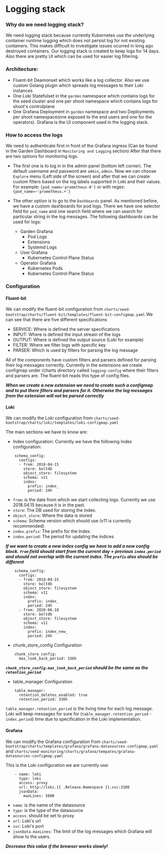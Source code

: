 # Logging stack

### Why do we need logging stack?
We need logging stack because currently Kubernetes use the underlying container runtime logging which does not persist log for not existing containers. This makes difficult to investigate issues ocurred in long ago destroyed containers.
Our logging stack is created to keep logs for 14 days. Also there are pretty UI which can be used for easier log filtering.


### Architecture:
* Fluent-bit Deamonset which works like a log collector. Also we use custom Golang plugin which spreads log messages to their Loki instances
* One Loki Statefulset in the `garden` namespace which contains logs for the seed cluster and one per shoot namespace which contains logs for shoot's controlplane
* One Grafana Deployment in `garden` namespace and two Deployments per shoot namespace(one exposed to the end users and one for the operators). Grafana is the UI component used in the logging stack.

### How to access the logs
We need to authenticate first in front of the Grafana ingress (Can be found in the Garden Dashboard in `Monitoring and Logging` section)
After that there are two options for monitoring logs.
* The first one is to log in in the admin panel (bottom left corner). The default username and password are `admin`, `admin`. Now we can choose `Explore` menu (Left side of the screen) and after that we can create custom filters based on the log labels supported in Loki and their values. For example: 
```{pod_name='prometheus-0'}```
or with regex:
```{pod_name=~'prometheus.+'}```

* The other option is to go to the `Dashboards` panel. As mentioned before, we have a custom dashboards for pod logs. There we have one selector field for `pod_name` and one search field where we can search for particular string in the log messages. The following dashboards can be used for logs:

  * Garden Grafana
    * Pod Logs
    * Extensions
    * Systemd Logs
  * User Grafana
    * Kubernetes Control Plane Status
  * Operator Grafana 
    * Kubernetes Pods
    * Kubernetes Control Plane Status

### Configuration
#### Fluent-bit

We can modify the fluent-bit configuration from `charts/seed-bootstrap/charts/fluent-bit/templates/fluent-bit-configmap.yaml`
We can see that there are five different specifications
* SERVICE: Where is defined the server specifications
* INPUT: Where is defined the input stream of the logs
* OUTPUT: Where is defined the output source (Loki for example)
* FILTER: Where we filter logs with specific key
* PARSER: Which is used by filters for parsing the log message

All of the components have custom filters and parsers defined for parsing their log messages correctly. Currently in the extensions we create configmap under /charts directory called `logging-config` where their filters and parsers are. The fluent-bit reads this type of config files.

***When we create a new extension we need to create such a configmap and to put there filters and parsers for it. Otherwise the log messages from the extension will not be parsed correctly***

#### Loki
We can modify the Loki configuration from `charts/seed-bootstrap/charts/loki/templates/loki-configmap.yaml`

The main sections we have to know are:

* Index configuration: Currently we have the following Index configuration:
```
    schema_config:
      configs:
      - from: 2018-04-15
        store: boltdb
        object_store: filesystem
        schema: v11
        index:
          prefix: index_
          period: 24h
```
  * `from`: is the date from which we start collecting logs. Currently we use 2018.04.15 because it is in the past.
  * `store`: The DB used for storing the index.
  * `object_store`: Where the data is stored
  * `schema`: Schema version which should use (v11 is currently recommended)
  * `index.prefix`: The prefix for the Index.
  * `index.period`: The period for updating the indices

***If we want to create a new index config we have to add a new config block. `from` field should start from the current day + previous `index.period` and should not overlap with the current index. The `prefix` also should be different***
```
    schema_config:
      configs:
      - from: 2018-04-15
        store: boltdb
        object_store: filesystem
        schema: v11
        index:
          prefix: index_
          period: 24h
      - from: 2020-06-18
        store: boltdb
        object_store: filesystem
        schema: v11
        index:
          prefix: index_new_
          period: 24h
```

* chunk_store_config Configuration
```
    chunk_store_config: 
      max_look_back_period: 336h
```
***`chunk_store_config.max_look_back_period` should be the same as the `retention_period`***

* table_manager Configuration
```
    table_manager:
      retention_deletes_enabled: true
      retention_period: 336h
```
`table_manager.retention_period` is the living time for each log message. Loki will keep messages for sure for (`table_manager.retention_period` - `index.period`) time due to specification in the Loki implementation.

#### Grafana
We can modify the Grafana configuration from `charts/seed-bootstrap/charts/templates/grafana/grafana-datasources-configmap.yaml` and 
`charts/seed-monitoring/charts/grafana/tempates/grafana-datasources-configmap.yaml`

This is the Loki configuration we are currently use:

```
    - name: loki
      type: loki
      access: proxy
      url: http://loki.{{ .Release.Namespace }}.svc:3100
      jsonData:
        maxLines: 5000
```

* `name`: is the name of the datasource
* `type`: is the type of the datasource
* `access`: should be set to proxy
* `url`: Loki's url
* `svc`: Loki's port
* `jsonData.maxLines`: The limit of the log messages which Grafana will show to the users.

***Decrease this value if the browser works slowly!***

